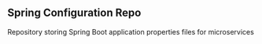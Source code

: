 ## Spring Configuration Repo

Repository storing Spring Boot application properties files for microservices
